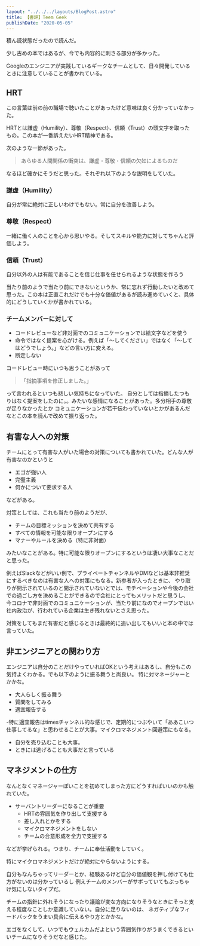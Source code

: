 ```yaml
---
layout: "../../../layouts/BlogPost.astro"
title: 【書評】Teem Geek
publishDate: "2020-05-05"
---
```


積ん読状態だったので読んだ。

少し古めの本ではあるが、今でも内容的に刺さる部分が多かった。

Googleのエンジニアが実践しているギークなチームとして、日々開発しているときに注意していることが書かれている。

## HRT
この言葉は前の前の職場で聴いたことがあったけど意味は良く分かっていなかった。

HRTとは謙虚（Humility）、尊敬（Respect）、信頼（Trust）の頭文字を取ったもの。この本が一番訴えたいHRT精神である。

次のような一節があった。

> あらゆる人間関係の衝突は、謙虚・尊敬・信頼の欠如によるものだ

なるほど確かにそうだと思った。それぞれ以下のような説明をしていた。

### 謙虚（Humility）
自分が常に絶対に正しいわけでもない。常に自分を改善しよう。

### 尊敬（Respect）
一緒に働く人のことを心から思いやる。そしてスキルや能力に対してちゃんと評価しよう。

### 信頼（Trust）
自分以外の人は有能であることを信じ仕事を任せられるような状態を作ろう


当たり前のようで当たり前にできないというか、常に忘れず行動したいと改めて思った。この本は正直これだけでも十分な価値があるが読み進めていくと、具体的にどうしていくかが書かれている。

### チームメンバーに対して
- コードレビューなど非対面でのコミュニケーションでは絵文字などを使う
- 命令ではなく提案を心がける。例えば「〜してください」ではなく「〜してはどうでしょう。」などの言い方に変える。
- 断定しない

コードレビュー時にいつも思うことがあって 
> 「指摘事項を修正しました。」

って言われるといつも悲しい気持ちになっていた。
自分としては指摘したつもりはなく提案をしたのに。。みたいな感情になることがあった。多分相手の尊敬が足りなかったとか
コミュニケーションが若干伝わっていないとかがあるんだなとこの本を読んで改めて振り返った。

## 有害な人への対策
チームにとって有害な人がいた場合の対策についても書かれていた。どんな人が有害なのかというと

- エゴが強い人
- 完璧主義
- 何かについて要求する人

などがある。

対策としては、これも当たり前のようだが、
- チームの目標ミッションを決めて共有する
- すべての情報を可能な限りオープンにする
- マナーやルールを決める（特に非対面）

みたいなことがある。特に可能な限りオープンにするというは凄い大事なことだと思った。

例えばSlackなどがいい例で、プライベートチャンネルやDMなどは基本非推奨にするべきなのは有害な人への対策にもなる。新参者が入ったときに、
やり取りが開示されているのと開示されていないとでは、モチベーションや今後の会社での過ごし方を決めることができるので会社にとってもメリットだと思うし、
今コロナで非対面でのコミュニケーションが、当たり前になのでオープンではい社内政治が、行われている企業は生き残れないとさえ思った。

対策をしてもまだ有害だと感じるときは最終的に追い出してもいいと本の中では言っていた。

## 非エンジニアとの関わり方
エンジニアは自分のことだけやっていればOKという考えはあるし、自分もこの気持よくわかる。でも以下のように振る舞うと尚良い。
特に対マネージャーとかかな。

- 大人らしく振る舞う
- 質問をしてみる
- 適宜報告する

-特に適宜報告はtimesチャンネル的な感じで、定期的につぶやいて「ああこいつ仕事してるな」と思わせることが大事。マイクロマネジメント回避策にもなる。
- 自分を売り込むことも大事。
- ときには逃げることも大事だと言っている

## マネジメントの仕方
なんとなくマネージャーぽいことを初めてしまった方にどうすればいいのかも触れていた。

- サーバントリーダーになることが重要
  - HRTの雰囲気を作り出して支援する
  - 差し入れとかをする
  - マイクロマネジメントをしない
  - チームの合意形成を全力で支援する

などが挙げられる。つまり、チームに奉仕活動をしていく。

特にマイクロマネジメントだけが絶対にやらないようにする。

自分もなんちゃってリーダーとか、経験あるけど自分の価値観を押し付けても仕方がないのは分かっているし
例えチームのメンバーがサボっていてもぶっちゃけ気にしないタイプだ。

チームの指針に外れそうになったり議論が変な方向になりそうなときにそっと支える程度なことしか意識していない。自分に足りないのは、
ネガティブなフィードバックをうまい具合に伝えるやり方とかかな。

エゴをなくして、いつでもウェルカムだよという雰囲気作りがうまくできるといいチームになりそうだなと感じた。



